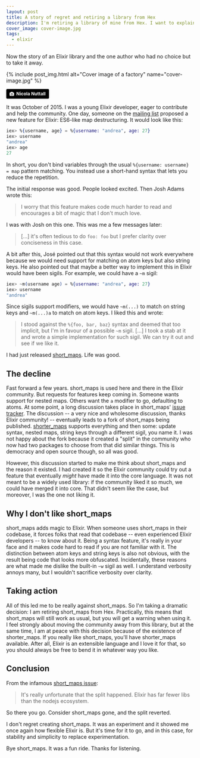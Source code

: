 ```yaml
---
layout: post
title: A story of regret and retiring a library from Hex
description: I'm retiring a library of mine from Hex. I want to explain why.
cover_image: cover-image.jpg
tags:
  - elixir
---
```


Now the story of an Elixir library and the one author who had no choice but to take it away.

{% include post_img.html alt="Cover image of a factory" name="cover-image.jpg" %}

<a style="background-color:black;color:white;text-decoration:none;padding:4px 6px;font-family:-apple-system, BlinkMacSystemFont, &quot;San Francisco&quot;, &quot;Helvetica Neue&quot;, Helvetica, Ubuntu, Roboto, Noto, &quot;Segoe UI&quot;, Arial, sans-serif;font-size:12px;font-weight:bold;line-height:1.2;display:inline-block;border-radius:3px" href="https://unsplash.com/@nicnut?utm_medium=referral&amp;utm_campaign=photographer-credit&amp;utm_content=creditBadge" target="_blank" rel="noopener noreferrer" title="Download free do whatever you want high-resolution photos from Nicola Nuttall"><span style="display:inline-block;padding:2px 3px"><svg xmlns="http://www.w3.org/2000/svg" style="height:12px;width:auto;position:relative;vertical-align:middle;top:-1px;fill:white" viewBox="0 0 32 32"><title>unsplash-logo</title><path d="M20.8 18.1c0 2.7-2.2 4.8-4.8 4.8s-4.8-2.1-4.8-4.8c0-2.7 2.2-4.8 4.8-4.8 2.7.1 4.8 2.2 4.8 4.8zm11.2-7.4v14.9c0 2.3-1.9 4.3-4.3 4.3h-23.4c-2.4 0-4.3-1.9-4.3-4.3v-15c0-2.3 1.9-4.3 4.3-4.3h3.7l.8-2.3c.4-1.1 1.7-2 2.9-2h8.6c1.2 0 2.5.9 2.9 2l.8 2.4h3.7c2.4 0 4.3 1.9 4.3 4.3zm-8.6 7.5c0-4.1-3.3-7.5-7.5-7.5-4.1 0-7.5 3.4-7.5 7.5s3.3 7.5 7.5 7.5c4.2-.1 7.5-3.4 7.5-7.5z"></path></svg></span><span style="display:inline-block;padding:2px 3px">Nicola Nuttall</span></a>

It was October of 2015. I was a young Elixir developer, eager to contribute and help the community. One day, someone on the [mailing list][ml-discussion] proposed a new feature for Elixir: ES6-like map destructuring. It would look like this:

```elixir
iex> %{username, age} = %{username: "andrea", age: 27}
iex> username
"andrea"
iex> age
27
```

In short, you don't bind variables through the usual `%{username: username} = map` pattern matching. You instead use a short-hand syntax that lets you reduce the repetition.

The initial response was good. People looked excited. Then Josh Adams wrote this:

> I worry that this feature makes code much harder to read and encourages a bit of magic that I don't much love.

I was with Josh on this one. This was me a few messages later:

> [...] it's often tedious to do `foo: foo` but I prefer clarity over conciseness in this case.

A bit after this, José pointed out that this syntax would not work everywhere because we would need support for matching on atom keys but also string keys. He also pointed out that maybe a better way to implement this in Elixir would have been sigils. For example, we could have a `~m` sigil:

```elixir
iex> ~m(username age) = %{username: "andrea", age: 27}
iex> username
"andrea"
```

Since sigils support modifiers, we would have `~m(...)` to match on string keys and `~m(...)a` to match on atom keys. I liked this and wrote:

> I stood against the `%{foo, bar, baz}` syntax and deemed that too implicit, but I'm in favour of a possible `~m` sigil. [...] I took a stab at it and wrote a simple implementation for such sigil. We can try it out and see if we like it.

I had just released [short_maps][short_maps]. Life was good.

## The decline

Fast forward a few years. short_maps is used here and there in the Elixir community. But requests for features keep coming in. Someone wants support for nested maps. Others want the `a` modifier to go, defaulting to atoms. At some point, a long discussion takes place in short_maps' [issue tracker][shorter_maps-issue]. The discussion -- a very nice and wholesome discussion, thanks Elixir community! -- eventually leads to a fork of short_maps being published. [shorter_maps][shorter_maps] supports everything and then some: update syntax, nested maps, string keys through a different sigil, you name it. I was not happy about the fork because it created a "split" in the community who now had two packages to choose from that did similar things. This is democracy and open source though, so all was good.

However, this discussion started to make me think about short_maps and the reason it existed. I had created it so the Elixir community could try out a feature that eventually *might* have made it into the core language. It was not meant to be a widely used library: if the community liked it so much, we could have merged it into core. That didn't seem like the case, but moreover, I was the one not liking it.

## Why I don't like short_maps

short_maps adds magic to Elixir. When someone uses short_maps in their codebase, it forces folks that read that codebase -- even experienced Elixir developers -- to know about it. Being a syntax feature, it's really in your face and it makes code hard to read if you are not familiar with it. The distinction between atom keys and string keys is also not obvious, with the result being code that looks more obfuscated. Incidentally, these reasons are what made me dislike the built-in `~w` sigil as well. I understand verbosity annoys many, but I wouldn't sacrifice verbosity over clarity.

## Taking action

All of this led me to be really against short_maps. So I'm taking a dramatic decision: I am retiring short_maps from Hex. Practically, this means that short_maps will still work as usual, but you will get a warning when using it. I feel strongly about moving the community away from this library, but at the same time, I am at peace with this decision because of the existence of shorter_maps. If you really like short_maps, you'll have shorter_maps available. After all, Elixir is an extensible language and I love it for that, so you should always be free to bend it in whatever way you like.

## Conclusion

From the infamous [short_maps issue][shorter_maps-issue]:

> It's really unfortunate that the split happened. Elixir has far fewer libs than the nodejs ecosystem.

So there you go. Consider short_maps gone, and the split reverted.

I don't regret creating short_maps. It was an experiment and it showed me once again how flexible Elixir is. But it's time for it to go, and in this case, for stability and simplicity to replace experimentation.

Bye short_maps. It was a fun ride. Thanks for listening.


[ml-discussion]: https://groups.google.com/forum/#!topic/elixir-lang-core/NoUo2gqQR3I
[short_maps]: https://github.com/whatyouhide/short_maps
[shorter_maps]: https://github.com/meyercm/shorter_maps
[shorter_maps-issue]: https://github.com/whatyouhide/short_maps/issues/13
